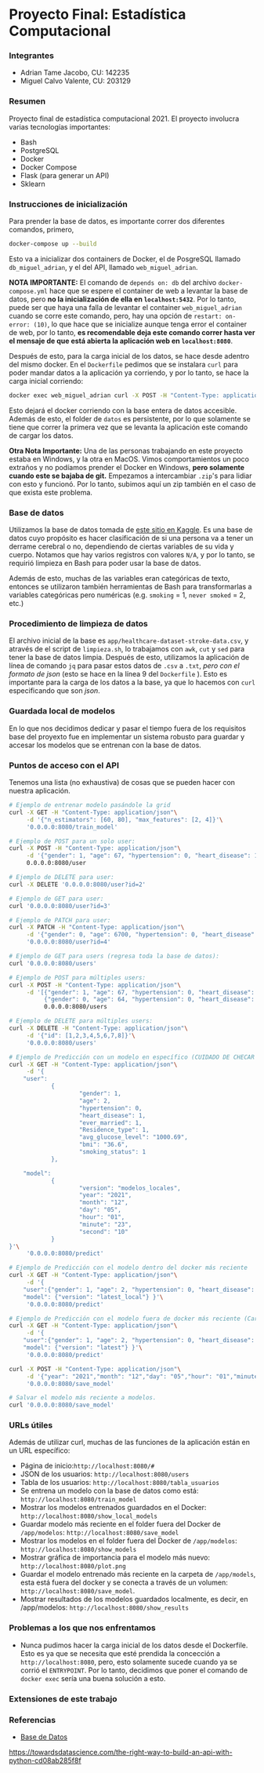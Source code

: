 # Proyecto Final: Estadística Computacional
### Integrantes

* Adrian Tame Jacobo, CU: 142235
* Miguel Calvo Valente, CU: 203129

### Resumen

Proyecto final de estadística computacional 2021. El proyecto involucra varias tecnologías importantes: 

* Bash
* PostgreSQL
* Docker
* Docker Compose
* Flask (para generar un API)
* Sklearn

### Instrucciones de inicialización

Para prender la base de datos, es importante correr dos diferentes comandos, primero, 

```bash
docker-compose up --build
```

Esto va a inicializar dos containers de Docker, el de PosgreSQL llamado `db_miguel_adrian`, y el del API, llamado `web_miguel_adrian`. 

**NOTA IMPORTANTE:** El comando de `depends on: db` del archivo `docker-compose.yml` hace que se espere el container de web a levantar la base de datos, pero **no la inicialización de ella en `localhost:5432`**. Por lo tanto, puede ser que haya una falla de levantar el container `web_miguel_adrian` cuando se corre este comando, pero, hay una opción de `restart: on-error: (10)`, lo que hace que se inicialize aunque tenga error el container de web, por lo tanto, **es recomendable deja este comando correr hasta ver el mensaje de que está abierta la aplicación web en `localhost:8080`**. 

Después de esto, para la carga inicial de los datos, se hace desde adentro del mismo docker. En el `Dockerfile` pedimos que se instalara `curl` para poder mandar datos a la aplicación ya corriendo, y por lo tanto, se hace la carga inicial corriendo:

```bash
docker exec web_miguel_adrian curl -X POST -H "Content-Type: application/json" -d @app/datos_json.txt 0.0.0.0:8080/users
```

Esto dejará el docker corriendo con la base entera de datos accesible. Además de esto, el folder de `datos` es persistente, por lo que solamente se tiene que correr la primera vez que se levanta la aplicación este comando de cargar los datos. 

**Otra Nota Importante:** Una de las personas trabajando en este proyecto estaba en Windows, y la otra en MacOS. Vimos comportamientos un poco extraños y no podíamos prender el Docker en Windows, **pero solamente cuando este se bajaba de git.** Empezamos a intercambiar `.zip`'s para lidiar con esto y funcionó. Por lo tanto, subimos aquí un zip también en el caso de que exista este problema. 

### Base de datos

Utilizamos la base de datos tomada de [este sitio en Kaggle](https://www.kaggle.com/fedesoriano/stroke-prediction-dataset). Es una base de datos cuyo propósito es hacer clasificación de si una persona va a tener un derrame cerebral o no, dependiendo de ciertas variables de su vida y cuerpo. Notamos que hay varios registros con valores `N/A`, y por lo tanto, se requirió limpieza en Bash para poder usar la base de datos. 

Además de esto, muchas de las variables eran categóricas de texto, entonces se utilizaron también herramientas de Bash para transformarlas a variables categóricas pero numéricas (e.g. `smoking` = 1, `never smoked` = 2, etc.)

### Procedimiento de limpieza de datos

El archivo inicial de la base es ` app/healthcare-dataset-stroke-data.csv `, y através de el script de `limpieza.sh`, lo trabajamos con `awk`, `cut` y `sed` para tener la base de datos limpia. Después de esto, utilizamos la aplicación de línea de comando `jq` para pasar estos datos de `.csv` a `.txt`, *pero con el formato de json* (esto se hace en la línea 9 del `Dockerfile` ). Esto es importante para la carga de los datos a la base, ya que lo hacemos con `curl` especificando que son *json*. 

### Guardada local de modelos

En lo que nos decidimos dedicar y pasar el tiempo fuera de los requisitos base del proyexto fue en implementar un sistema robusto para guardar y accesar los modelos que se entrenan con la base de datos. 

### Puntos de acceso con el API 

Tenemos una lista (no exhaustiva) de cosas que se pueden hacer con nuestra aplicación. 

```bash
# Ejemplo de entrenar modelo pasándole la grid
curl -X GET -H "Content-Type: application/json"\
     -d '{"n_estimators": [60, 80], "max_features": [2, 4]}'\
     '0.0.0.0:8080/train_model'
```

```bash
# Ejemplo de POST para un solo user: 
curl -X POST -H "Content-Type: application/json"\
     -d '{"gender": 1, "age": 67, "hypertension": 0, "heart_disease": 1, "ever_married": 1, "Residence_type": 1, "avg_glucose_level": "228.69", "bmi": "36.6", "smoking_status": 2, "stroke": 1}'\
     0.0.0.0:8080/user
```

```bash
# Ejemplo de DELETE para user: 
curl -X DELETE '0.0.0.0:8080/user?id=2'
```

```bash
# Ejemplo de GET para user: 
curl '0.0.0.0:8080/user?id=3'
```

```bash
# Ejemplo de PATCH para user: 
curl -X PATCH -H "Content-Type: application/json"\
     -d '{"gender": 0, "age": 6700, "hypertension": 0, "heart_disease": 1, "ever_married": 1, "Residence_type": 1, "avg_glucose_level": "228.69", "bmi": "36.6", "smoking_status": 2, "stroke": 1}'\
     '0.0.0.0:8080/user?id=4'
```

```bash
# Ejemplo de GET para users (regresa toda la base de datos): 
curl '0.0.0.0:8080/users'
```

```bash
# Ejemplo de POST para múltiples users: 
curl -X POST -H "Content-Type: application/json"\
     -d '[{"gender": 1, "age": 67, "hypertension": 0, "heart_disease": 1, "ever_married": 1, "Residence_type": 1, "avg_glucose_level": "228.69", "bmi": "36.6", "smoking_status": 2, "stroke": 1}, 
          {"gender": 0, "age": 64, "hypertension": 0, "heart_disease": 1, "ever_married": 1, "Residence_type": 1, "avg_glucose_level": "228.69", "bmi": "36.6", "smoking_status": 2, "stroke": 1}]' \
          0.0.0.0:8080/users
```

```bash
# Ejemplo de DELETE para múltiples users: 
curl -X DELETE -H "Content-Type: application/json"\
     -d '{"id": [1,2,3,4,5,6,7,8]}'\
     '0.0.0.0:8080/users'
```

```bash
# Ejemplo de Predicción con un modelo en específico (CUIDADO DE CHECAR LA FECHA!)
curl -X GET -H "Content-Type: application/json"\
     -d '{ 
	"user":
			{
					"gender": 1, 
					"age": 2, 
					"hypertension": 0, 
					"heart_disease": 1, 
					"ever_married": 1, 
					"Residence_type": 1, 
					"avg_glucose_level": "1000.69", 
					"bmi": "36.6",
					"smoking_status": 1
			},

	"model":
			{
					"version": "modelos_locales",
					"year": "2021",
					"month": "12",
					"day": "05",
					"hour": "01",
					"minute": "23",
					"second": "10"
			}
}'\
     '0.0.0.0:8080/predict'
```

```bash
# Ejemplo de Predicción con el modelo dentro del docker más reciente
curl -X GET -H "Content-Type: application/json"\
     -d '{ 
	"user":{"gender": 1, "age": 2, "hypertension": 0, "heart_disease": 1, "ever_married": 1, "Residence_type": 1, "avg_glucose_level": "1000.69", "bmi": "36.6","smoking_status": 1},
	"model": {"version": "latest_local"} }'\
     '0.0.0.0:8080/predict'     
```

```bash
# Ejemplo de Predicción con el modelo fuera de docker más reciente (Carpeta /app/modelos)
curl -X GET -H "Content-Type: application/json"\
     -d '{ 
	"user":{"gender": 1, "age": 2, "hypertension": 0, "heart_disease": 1, "ever_married": 1, "Residence_type": 1, "avg_glucose_level": "1000.69", "bmi": "36.6","smoking_status": 1},
	"model": {"version": "latest"} }'\
     '0.0.0.0:8080/predict'
```

```bash
curl -X POST -H "Content-Type: application/json"\
     -d '{"year": "2021","month": "12","day": "05","hour": "01","minute": "23","second": "10"}' \
     '0.0.0.0:8080/save_model'
```

```bash
# Salvar el modelo más reciente a modelos.
curl '0.0.0.0:8080/save_model'
```

### URLs útiles

Además de utilizar curl, muchas de las funciones de la aplicación están en un URL específico: 

* Página de inicio:`http://localhost:8080/#` 
* JSON de los usuarios: `http://localhost:8080/users`
* Tabla de los usuarios: `http://localhost:8080/tabla_usuarios`
* Se entrena un modelo con la base de datos como está: `http://localhost:8080/train_model`
* Mostrar los modelos entrenados guardados en el Docker: `http://localhost:8080/show_local_models`
* Guardar modelo más reciente en el folder fuera del Docker de `/app/modelos`: `http://localhost:8080/save_model`
* Mostrar los modelos en el folder fuera del Docker de `/app/modelos`: `http://localhost:8080/show_models`
* Mostrar gráfica de importancia para el modelo más nuevo: `http://localhost:8080/plot.png`
* Guardar el modelo entrenado más reciente en la carpeta de `/app/models`, esta está fuera del docker y se conecta a través de un volumen: `http://localhost:8080/save_model`. 
* Mostrar resultados de los modelos guardados localmente, es decir, en /app/modelos: `http://localhost:8080/show_results`

### Problemas a los que nos enfrentamos

* Nunca pudimos hacer la carga inicial de los datos desde el Dockerfile. Esto es ya que se necesita que esté prendida la concección a `http://localhost:8080`, pero, esto solamente sucede cuando ya se corrió el `ENTRYPOINT`. Por lo tanto, decidimos que poner el comando de `docker exec` sería una buena solución a esto. 

### Extensiones de este trabajo



### Referencias

* [Base de Datos](https://www.kaggle.com/fedesoriano/stroke-prediction-dataset)

https://towardsdatascience.com/the-right-way-to-build-an-api-with-python-cd08ab285f8f
